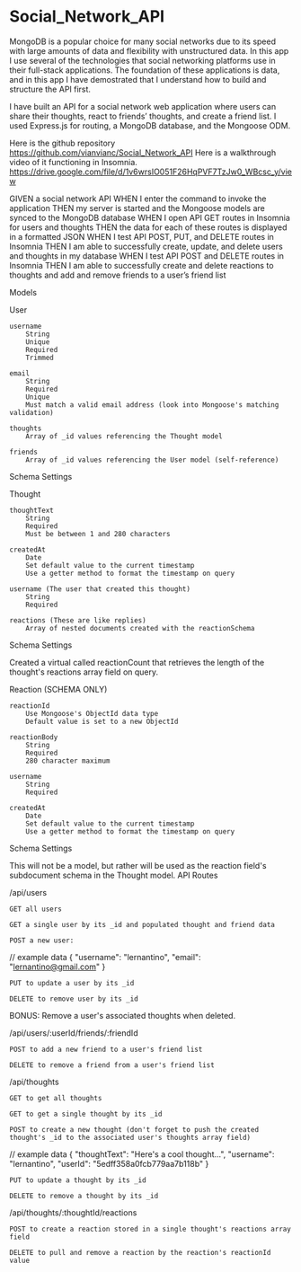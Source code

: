 # Social_Network_API

MongoDB is a popular choice for many social networks due to its speed with large amounts of data and flexibility with unstructured data. In this app I use several of the technologies that social networking platforms use in their full-stack applications. The foundation of these applications is data, and in this app I have demostrated that I understand how to build and structure the API first.

I have built an API for a social network web application where users can share their thoughts, react to friends’ thoughts, and create a friend list. I used Express.js for routing, a MongoDB database, and the Mongoose ODM.

Here is the github repository https://github.com/vianvianc/Social_Network_API
Here is a walkthrough video of it functioning in Insomnia.
https://drive.google.com/file/d/1v6wrsIO051F26HqPVF7TzJw0_WBcsc_y/view

GIVEN a social network API
WHEN I enter the command to invoke the application
THEN my server is started and the Mongoose models are synced to the MongoDB database
WHEN I open API GET routes in Insomnia for users and thoughts
THEN the data for each of these routes is displayed in a formatted JSON
WHEN I test API POST, PUT, and DELETE routes in Insomnia
THEN I am able to successfully create, update, and delete users and thoughts in my database
WHEN I test API POST and DELETE routes in Insomnia
THEN I am able to successfully create and delete reactions to thoughts and add and remove friends to a user’s friend list

Models

User

    username
        String
        Unique
        Required
        Trimmed

    email
        String
        Required
        Unique
        Must match a valid email address (look into Mongoose's matching validation)

    thoughts
        Array of _id values referencing the Thought model

    friends
        Array of _id values referencing the User model (self-reference)

Schema Settings

Thought

    thoughtText
        String
        Required
        Must be between 1 and 280 characters

    createdAt
        Date
        Set default value to the current timestamp
        Use a getter method to format the timestamp on query

    username (The user that created this thought)
        String
        Required

    reactions (These are like replies)
        Array of nested documents created with the reactionSchema

Schema Settings

Created a virtual called reactionCount that retrieves the length of the thought's reactions array field on query.

Reaction (SCHEMA ONLY)

    reactionId
        Use Mongoose's ObjectId data type
        Default value is set to a new ObjectId

    reactionBody
        String
        Required
        280 character maximum

    username
        String
        Required

    createdAt
        Date
        Set default value to the current timestamp
        Use a getter method to format the timestamp on query

Schema Settings

This will not be a model, but rather will be used as the reaction field's subdocument schema in the Thought model.
API Routes

/api/users

    GET all users

    GET a single user by its _id and populated thought and friend data

    POST a new user:

// example data
{
"username": "lernantino",
"email": "lernantino@gmail.com"
}

    PUT to update a user by its _id

    DELETE to remove user by its _id

BONUS: Remove a user's associated thoughts when deleted.

/api/users/:userId/friends/:friendId

    POST to add a new friend to a user's friend list

    DELETE to remove a friend from a user's friend list

/api/thoughts

    GET to get all thoughts

    GET to get a single thought by its _id

    POST to create a new thought (don't forget to push the created thought's _id to the associated user's thoughts array field)

// example data
{
"thoughtText": "Here's a cool thought...",
"username": "lernantino",
"userId": "5edff358a0fcb779aa7b118b"
}

    PUT to update a thought by its _id

    DELETE to remove a thought by its _id

/api/thoughts/:thoughtId/reactions

    POST to create a reaction stored in a single thought's reactions array field

    DELETE to pull and remove a reaction by the reaction's reactionId value
